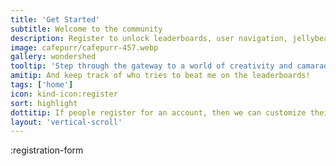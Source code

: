 ```yaml
---
title: 'Get Started'
subtitle: Welcome to the community
description: Register to unlock leaderboards, user navigation, jellybean tracking, art collection, prompt retention, and more!
image: cafepurr/cafepurr-457.webp
gallery: wondershed
tooltip: 'Step through the gateway to a world of creativity and camaraderie!'
amitip: And keep track of who tries to beat me on the leaderboards!
tags: ['home']
icon: kind-icon:register
sort: highlight
dottitip: If people register for an account, then we can customize their experience.
layout: 'vertical-scroll'
---
```


:registration-form
